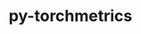 ---
title: "py-torchmetrics"
layout: cache
categories: [package, develop-2023-06-04]
meta: {"versions": ["0.11.4"], "compilers": ["gcc@=11.3.0"], "oss": ["ubuntu22.04"], "platforms": ["linux"], "targets": ["x86_64_v3"], "stacks": ["ml-linux-x86_64-cpu", "ml-linux-x86_64-cuda", "ml-linux-x86_64-rocm", "root"], "num_specs": 3, "num_specs_by_stack": {"ml-linux-x86_64-cuda": 1, "root": 3, "ml-linux-x86_64-cpu": 1, "ml-linux-x86_64-rocm": 1}}
spec_details: [{"hash": "u5vhrtqdx3ailafhjfgubo5tnsas7kau", "compiler": "gcc@=11.3.0", "versions": ["0.11.4"], "os": "ubuntu22.04", "platform": "linux", "target": "x86_64_v3", "variants": ["build_system=python_pip"], "stacks": ["ml-linux-x86_64-cuda", "root"], "size": "-", "tarball": "https://binaries.spack.io/releases/develop-2023-06-04/build_cache/linux-ubuntu22.04-x86_64_v3/gcc-11.3.0/py-torchmetrics-0.11.4/linux-ubuntu22.04-x86_64_v3-gcc-11.3.0-py-torchmetrics-0.11.4-u5vhrtqdx3ailafhjfgubo5tnsas7kau.spack"}, {"hash": "painzccoe5hdis3l3jjxldviaf6ae4h2", "compiler": "gcc@=11.3.0", "versions": ["0.11.4"], "os": "ubuntu22.04", "platform": "linux", "target": "x86_64_v3", "variants": ["build_system=python_pip"], "stacks": ["ml-linux-x86_64-cpu", "root"], "size": "-", "tarball": "https://binaries.spack.io/releases/develop-2023-06-04/build_cache/linux-ubuntu22.04-x86_64_v3/gcc-11.3.0/py-torchmetrics-0.11.4/linux-ubuntu22.04-x86_64_v3-gcc-11.3.0-py-torchmetrics-0.11.4-painzccoe5hdis3l3jjxldviaf6ae4h2.spack"}, {"hash": "xs5skcljasstxk7d765zyw356v2vw4bb", "compiler": "gcc@=11.3.0", "versions": ["0.11.4"], "os": "ubuntu22.04", "platform": "linux", "target": "x86_64_v3", "variants": ["build_system=python_pip"], "stacks": ["root", "ml-linux-x86_64-rocm"], "size": "-", "tarball": "https://binaries.spack.io/releases/develop-2023-06-04/build_cache/linux-ubuntu22.04-x86_64_v3/gcc-11.3.0/py-torchmetrics-0.11.4/linux-ubuntu22.04-x86_64_v3-gcc-11.3.0-py-torchmetrics-0.11.4-xs5skcljasstxk7d765zyw356v2vw4bb.spack"}]
---